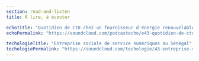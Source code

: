 ```yaml
---
section: read-and-listen
title: À lire, à écouter

echoTitle: "Quotidien de CTO chez un fournisseur d'énergie renouvelable"
echoPermalink: "https://soundcloud.com/podcastecho/e43-quotidien-de-cto-chez-un-fournisseur-denergie-renouvelable-avec-jean-michel-blanc"

techologieTitle: "Entreprise sociale de service numériques au Sénégal"
techologiePermalink: "https://soundcloud.com/techologie/43-entreprise-sociale-service-numerique"
---
```

